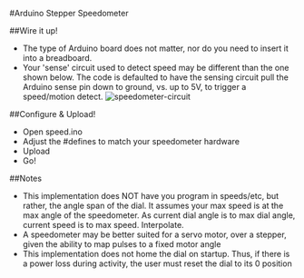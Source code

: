 #Arduino Stepper Speedometer

##Wire it up!
* The type of Arduino board does not matter, nor do you need to insert it into a breadboard.
* Your 'sense' circuit used to detect speed may be different than the one shown below.  The code is defaulted to have the sensing circuit pull the Arduino sense pin down to ground, vs. up to 5V, to trigger a speed/motion detect.
![speedometer-circuit](http://cdaringe.net/img/speedometer_.png)

##Configure & Upload!
* Open speed.ino
* Adjust the #defines to match your speedometer hardware
* Upload
* Go!

##Notes
* This implementation does NOT have you program in speeds/etc, but rather, the angle span of the dial.  It assumes your max speed is at the max angle of the speedometer.  As current dial angle is to max dial angle, current speed is to max speed.  Interpolate.
* A speedometer may be better suited for a servo motor, over a stepper, given the ability to map pulses to a fixed motor angle
* This implementation does not home the dial on startup.  Thus, if there is a power loss during activity, the user must reset the dial to its 0 position